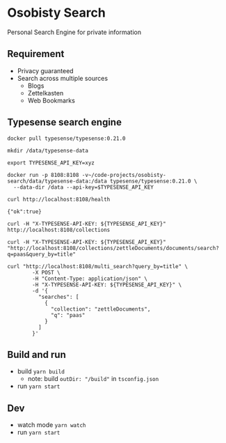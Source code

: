 # Osobisty Search

Personal Search Engine for private information

## Requirement

- Privacy guaranteed
- Search across multiple sources
  - Blogs
  - Zettelkasten
  - Web Bookmarks

## Typesense search engine

```shell
docker pull typesense/typesense:0.21.0
```

```shell
mkdir /data/typesense-data

export TYPESENSE_API_KEY=xyz

docker run -p 8108:8108 -v~/code-projects/osobisty-search/data/typesense-data:/data typesense/typesense:0.21.0 \
  --data-dir /data --api-key=$TYPESENSE_API_KEY
```

```shell
curl http://localhost:8108/health
```

`{"ok":true}`



`curl -H "X-TYPESENSE-API-KEY: ${TYPESENSE_API_KEY}" http://localhost:8108/collections`

`curl -H "X-TYPESENSE-API-KEY: ${TYPESENSE_API_KEY}" "http://localhost:8108/collections/zettleDocuments/documents/search?q=paas&query_by=title"`

```shell
curl "http://localhost:8108/multi_search?query_by=title" \
        -X POST \
        -H "Content-Type: application/json" \
        -H "X-TYPESENSE-API-KEY: ${TYPESENSE_API_KEY}" \
        -d '{
          "searches": [
            {
              "collection": "zettleDocuments",
              "q": "paas"
            }
          ]
        }'
```

## Build and run

- build `yarn build`
  - note: build `outDir: "/build"` in `tsconfig.json`
- run `yarn start`


## Dev

- watch mode `yarn watch`
- run `yarn start`
